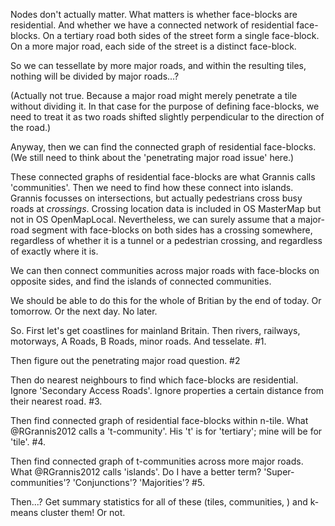 Nodes don't actually matter.
What matters is whether face-blocks are residential.
And whether we have a connected network of residential face-blocks.
On a tertiary road both sides of the street form a single face-block.
On a more major road, each side of the street is a distinct face-block.

So we can tessellate by more major roads,
and within the resulting tiles,
nothing will be divided by major roads...?

(Actually not true.
Because a major road might merely penetrate a tile
without dividing it.
In that case 
for the purpose of defining face-blocks,
we need to treat it as two roads shifted slightly
perpendicular to the direction of the road.)

Anyway, then we can find the connected graph
of residential face-blocks.
(We still need to think about 
the 'penetrating major road issue' here.)

These connected graphs of residential face-blocks
are what Grannis calls 'communities'.
Then we need to find how these connect into islands.
Grannis focusses on intersections,
but actually pedestrians cross busy roads at *crossings*.
Crossing location data is included in OS MasterMap
but not in OS OpenMapLocal.
Nevertheless, we can surely assume that a major-road segment
with face-blocks on both sides has a crossing somewhere,
regardless of whether it is a tunnel or a pedestrian crossing,
and regardless of exactly where it is.

We can then connect communities across major roads
with face-blocks on opposite sides,
and find the islands of connected communities.

We should be able to do this 
for the whole of Britian by the end of today.
Or tomorrow. Or the next day.
No later.

So. First let's get coastlines for mainland Britain.
Then rivers, railways, motorways, A Roads, B Roads, minor roads.
And tesselate.
#1.

Then figure out the penetrating major road question.
#2

Then do nearest neighbours to find which face-blocks are residential.
Ignore 'Secondary Access Roads'.
Ignore properties a certain distance from their nearest road.
#3.

Then find connected graph of residential face-blocks within n-tile.
What @RGrannis2012 calls a 't-community'.
His 't' is for 'tertiary'; mine will be for 'tile'.
#4.

Then find connected graph of t-communities across more major roads.
What @RGrannis2012 calls 'islands'.
Do I have a better term? 
'Super-communities'? 'Conjunctions'? 'Majorities'?
#5.

Then...?
Get summary statistics for all of these
(tiles, communities, )
and k-means cluster them!
Or not.